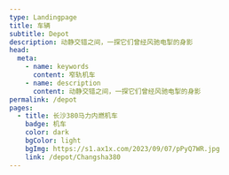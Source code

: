 ```yaml
---
type: Landingpage
title: 车辆
subtitle: Depot
description: 动静交错之间，一探它们曾经风驰电掣的身影
head:
  meta:
    - name: keywords
      content: 窄轨机车
    - name: description
      content: 动静交错之间，一探它们曾经风驰电掣的身影
permalink: /depot
pages:
  - title: 长沙380马力内燃机车
    badge: 机车
    color: dark
    bgColor: light
    bgImg: https://s1.ax1x.com/2023/09/07/pPyQ7WR.jpg
    link: /depot/Changsha380
---
```

